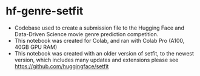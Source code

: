 # hf-genre-setfit

* Codebase used to create a submission file to the Hugging Face and Data-Driven Science movie genre prediction competition.
* This notebook was created for Colab, and ran with Colab Pro (A100, 40GB GPU RAM)
* This notebook was created with an older version of setfit, to the newest version, which includes many updates and extensions please see https://github.com/huggingface/setfit
